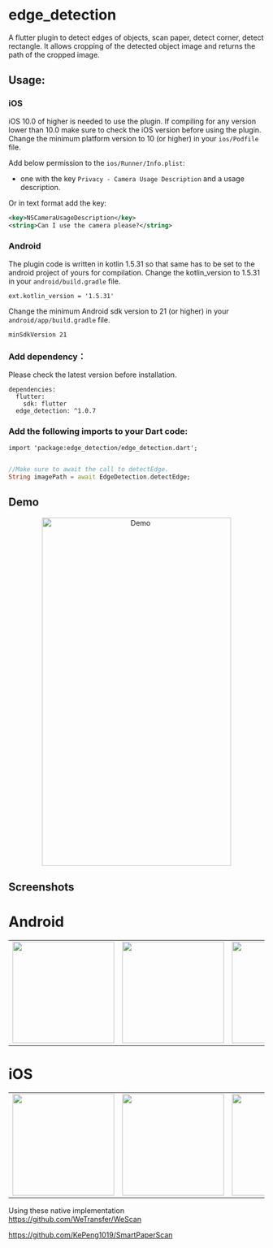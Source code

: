 # edge_detection

A flutter plugin to detect edges of objects, scan paper, detect corner, detect rectangle. It allows cropping of the detected object image and returns the path of the cropped image.

## Usage:

### iOS

iOS 10.0 of higher is needed to use the plugin. If compiling for any version lower than 10.0 make sure to check the iOS version before using the plugin. Change the minimum platform version to 10 (or higher) in your `ios/Podfile` file.

Add below permission to the `ios/Runner/Info.plist`:

- one with the key `Privacy - Camera Usage Description` and a usage description.

Or in text format add the key:

```xml
<key>NSCameraUsageDescription</key>
<string>Can I use the camera please?</string>
```

### Android

The plugin code is written in kotlin 1.5.31 so that same has to be set to the android project of yours for compilation.
Change the kotlin_version to 1.5.31 in your `android/build.gradle` file.

```
ext.kotlin_version = '1.5.31'
```

Change the minimum Android sdk version to 21 (or higher) in your `android/app/build.gradle` file.

```
minSdkVersion 21
```

### Add dependency：

Please check the latest version before installation.

```
dependencies:
  flutter:
    sdk: flutter
  edge_detection: ^1.0.7
```

### Add the following imports to your Dart code:

```
import 'package:edge_detection/edge_detection.dart';
```

```dart

//Make sure to await the call to detectEdge.
String imagePath = await EdgeDetection.detectEdge;

```

## Demo

<p align="center">
  <img src="https://raw.githubusercontent.com/sawankumarbundelkhandi/edge_detection/master/screenshots/demo.gif" alt="Demo" style="margin:auto" width="372" height="686">
</p>

## Screenshots

# Android

<div style="text-align: center">
   <table>
      <tr>
         <td style="text-align: center">
            <img src="https://raw.githubusercontent.com/sawankumarbundelkhandi/edge_detection/master/screenshots/android/1.png" width="200"/>
         </td>
         <td style="text-align: center">
            <img src="https://raw.githubusercontent.com/sawankumarbundelkhandi/edge_detection/master/screenshots/android/2.png" width="200" />
         </td>
         <td style="text-align: center">
            <img src="https://raw.githubusercontent.com/sawankumarbundelkhandi/edge_detection/master/screenshots/android/3.png" width="200"/>
         </td>
         <td style="text-align: center">
            <img src="https://raw.githubusercontent.com/sawankumarbundelkhandi/edge_detection/master/screenshots/android/4.png" width="200"/>
         </td>
      </tr>
   </table>
</div>

# iOS

<div style="text-align: center">
   <table>
      <tr>
         <td style="text-align: center">
            <img src="https://raw.githubusercontent.com/sawankumarbundelkhandi/edge_detection/master/screenshots/ios/1.PNG" width="200"/>
         </td>
         <td style="text-align: center">
            <img src="https://raw.githubusercontent.com/sawankumarbundelkhandi/edge_detection/master/screenshots/ios/2.PNG" width="200" />
         </td>
         <td style="text-align: center">
            <img src="https://raw.githubusercontent.com/sawankumarbundelkhandi/edge_detection/master/screenshots/ios/3.PNG" width="200"/>
         </td>
         <td style="text-align: center">
            <img src="https://raw.githubusercontent.com/sawankumarbundelkhandi/edge_detection/master/screenshots/ios/4.PNG" width="200"/>
         </td>
      </tr>
   </table>
</div>
   
Using these native implementation   
<a>https://github.com/WeTransfer/WeScan</a>

<a>https://github.com/KePeng1019/SmartPaperScan</a>
